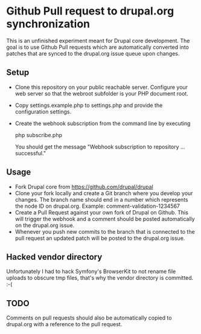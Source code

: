 Github Pull request to drupal.org synchronization
=================================================

This is an unfinished experiment meant for Drupal core development. The goal is
to use Github Pull requests which are automatically converted into patches that
are synced to the drupal.org issue queue upon changes.


Setup
-----

* Clone this repository on your public reachable server. Configure your web
  server so that the webroot subfolder is your PHP document root.
* Copy settings.example.php to settings.php and provide the configuration
  settings.
* Create the webhook subscription from the command line by executing

    php subscribe.php

  You should get the message "Webhook subscription to repository ... successful."


Usage
-----

* Fork Drupal core from https://github.com/drupal/drupal
* Clone your fork locally and create a Git branch where you develop your
  changes. The branch name should end in a number which represents the node ID
  on drupal.org. Example: comment-validation-1234567
* Create a Pull Request against your own fork of Drupal on Github. This will
  trigger the webhook and a comment should be posted automatically on the
  drupal.org issue.
* Whenever you push new commits to the branch that is connected to the pull
  request an updated patch will be posted to the drupal.org issue.

Hacked vendor directory
-----------------------

Unfortunately I had to hack Symfony's BrowserKit to not rename file uploads to
obscure tmp files, that's why the vendor directory is committed. :-(


TODO
----

Comments on pull requests should also be automatically copied to drupal.org with
a reference to the pull request.

